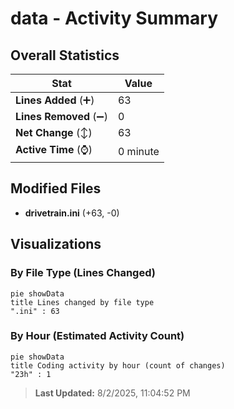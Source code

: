 # data - Activity Summary 

## Overall Statistics

| Stat                   | Value                                                             |
| ---------------------- | ----------------------------------------------------------------- |
| **Lines Added** (➕)   | 63                                          |
| **Lines Removed** (➖) | 0                                        |
| **Net Change** (↕)    | 63                |
| **Active Time** (⌚)   | 0 minute |


## Modified Files
- **drivetrain.ini** (+63, -0)

## Visualizations

### By File Type (Lines Changed)

```mermaid
pie showData
title Lines changed by file type
".ini" : 63
```

### By Hour (Estimated Activity Count)

```mermaid
pie showData
title Coding activity by hour (count of changes)
"23h" : 1
```


> **Last Updated:** 8/2/2025, 11:04:52 PM